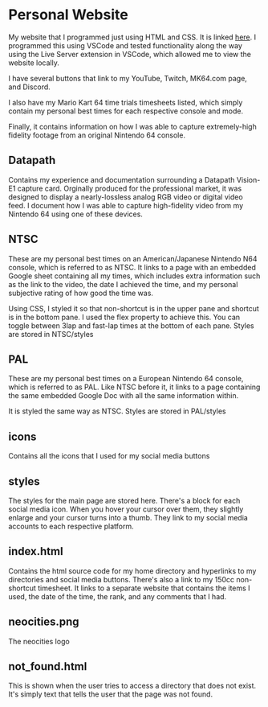 # Personal Website
My website that I programmed just using HTML and CSS. It is linked [here](https://lukedischiave.neocities.org). I programmed this using VSCode and tested functionality along the way using the Live Server extension in VSCode, which allowed me to view the website locally. 

I have several buttons that link to my YouTube, Twitch, MK64.com page, and Discord. 

I also have my Mario Kart 64 time trials timesheets listed, which simply contain my personal best times for each respective console and mode.

Finally, it contains information on how I was able to capture extremely-high fidelity footage from an original Nintendo 64 console. 

## Datapath 
Contains my experience and documentation surrounding a Datapath Vision-E1 capture card. Orginally produced for the professional market, it was designed to display a nearly-lossless analog RGB video or digital video feed. I document how I was able to capture high-fidelity video from my Nintendo 64 using one of these devices.

## NTSC
These are my personal best times on an American/Japanese Nintendo N64 console, which is referred to as NTSC. It links to a page with an embedded Google sheet containing all my times, which includes extra information such as the link to the video, the date I achieved the time, and my personal subjective rating of how good the time was. 

Using CSS, I styled it so that non-shortcut is in the upper pane and shortcut is in the bottom pane. I used the flex property to achieve this. You can toggle between 3lap and fast-lap times at the bottom of each pane. Styles are stored in NTSC/styles

## PAL
These are my personal best times on a European Nintendo 64 console, which is referred to as PAL. Like NTSC before it, it links to a page containing the same embedded Google Doc with all the same information within. 

It is styled the same way as NTSC. Styles are stored in PAL/styles

## icons
Contains all the icons that I used for my social media buttons

## styles
The styles for the main page are stored here. There's a block for each social media icon. When you hover your cursor over them, they slightly enlarge and your cursor turns into a thumb. They link to my social media accounts to each respective platform. 

## index.html
Contains the html source code for my home directory and hyperlinks to my directories and social media buttons. There's also a link to my 150cc non-shortcut timesheet. It links to a separate website that contains the items I used, the date of the time, the rank, and any comments that I had.

## neocities.png
The neocities logo

## not_found.html
This is shown when the user tries to access a directory that does not exist. It's simply text that tells the user that the page was not found. 

